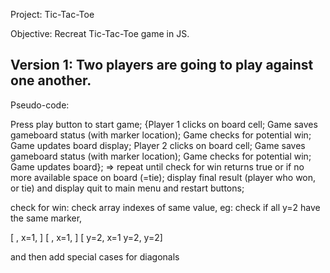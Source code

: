 Project: Tic-Tac-Toe

Objective: Recreat Tic-Tac-Toe game in JS.



## Version 1: Two players are going to play against one another.

Pseudo-code: 

Press play button to start game;
{Player 1 clicks on board cell;
Game saves gameboard status (with marker location);
Game checks for potential win;
Game updates board display;
Player 2 clicks on board cell;
Game saves gameboard status (with marker location);
Game checks for potential win;
Game updates board};
=> repeat until check for win returns true or if no more available space on board (=tie);
display final result (player who won, or tie) and display quit to main menu and restart buttons;






check for win:
check array indexes of same value, eg: check if all y=2 have the same marker,

[ , x=1, ]
[ , x=1, ]
[ y=2, x=1 y=2, y=2]

and then add special cases for diagonals